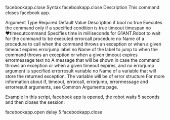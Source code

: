 facebookapp.close
Syntax
facebookapp.close
Description
This command closes facebook app.

Argument	Type	Required	Default Value	Description
if	bool	no	true	Executes the command only if a specified condition is true
timeout	timespan	no	♥timeoutcommand	Specifies time in milliseconds for G1ANT.Robot to wait for the command to be executed
errorcall	procedure	no		Name of a procedure to call when the command throws an exception or when a given timeout expires
errorjump	label	no		Name of the label to jump to when the command throws an exception or when a given timeout expires
errormessage	text	no		A message that will be shown in case the command throws an exception or when a given timeout expires, and no errorjump argument is specified
errorresult	variable	no		Name of a variable that will store the returned exception. The variable will be of error structure
For more information about if, timeout, errorcall, errorjump, errormessage and errorresult arguments, see Common Arguments page.

Example
In this script, facebook app is opened, the robot waits 5 seconds and then closes the session:

facebookapp.open 
delay 5
facebookapp.close

